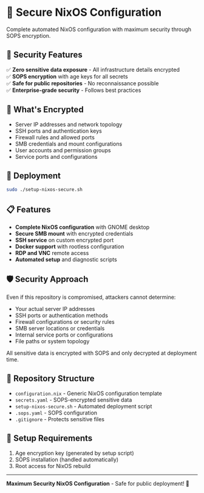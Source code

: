 # 🔐 Secure NixOS Configuration

Complete automated NixOS configuration with maximum security through SOPS encryption.

## 🎯 Security Features

✅ **Zero sensitive data exposure** - All infrastructure details encrypted  
✅ **SOPS encryption** with age keys for all secrets  
✅ **Safe for public repositories** - No reconnaissance possible  
✅ **Enterprise-grade security** - Follows best practices  

## 🔐 What's Encrypted

- Server IP addresses and network topology
- SSH ports and authentication keys  
- Firewall rules and allowed ports
- SMB credentials and mount configurations
- User accounts and permission groups
- Service ports and configurations

## 🚀 Deployment

```bash
sudo ./setup-nixos-secure.sh
```

## 📋 Features

- **Complete NixOS configuration** with GNOME desktop
- **Secure SMB mount** with encrypted credentials
- **SSH service** on custom encrypted port
- **Docker support** with rootless configuration
- **RDP and VNC** remote access
- **Automated setup** and diagnostic scripts

## 🛡️ Security Approach

Even if this repository is compromised, attackers cannot determine:
- Your actual server IP addresses
- SSH ports or authentication methods
- Firewall configurations or security rules
- SMB server locations or credentials
- Internal service ports or configurations
- File paths or system topology

All sensitive data is encrypted with SOPS and only decrypted at deployment time.

## 📁 Repository Structure

- `configuration.nix` - Generic NixOS configuration template
- `secrets.yaml` - SOPS-encrypted sensitive data
- `setup-nixos-secure.sh` - Automated deployment script
- `.sops.yaml` - SOPS configuration
- `.gitignore` - Protects sensitive files

## 🔑 Setup Requirements

1. Age encryption key (generated by setup script)
2. SOPS installation (handled automatically)
3. Root access for NixOS rebuild

---

**Maximum Security NixOS Configuration** - Safe for public deployment! 🔐
